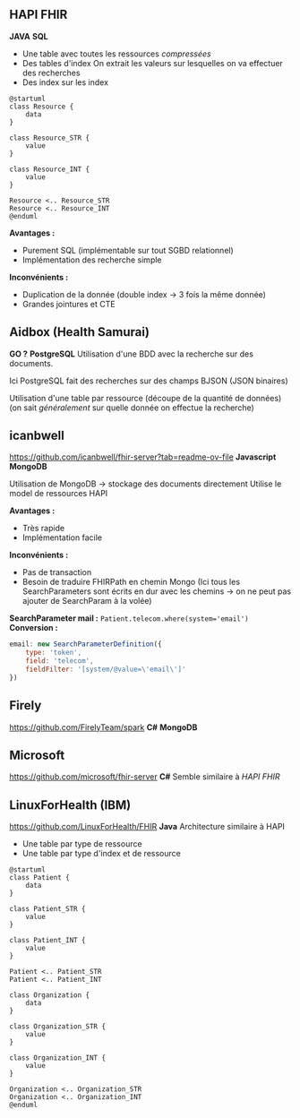 ## HAPI FHIR
**JAVA**
**SQL**
* Une table avec toutes les ressources *compressées*
* Des tables d'index
		On extrait les valeurs sur lesquelles  on va effectuer des recherches
* Des index sur les index

```plantuml
@startuml
class Resource {
	data
}

class Resource_STR {
	value
}

class Resource_INT {
	value
}

Resource <.. Resource_STR
Resource <.. Resource_INT
@enduml
```

**Avantages :**
* Purement SQL (implémentable sur tout SGBD relationnel)
* Implémentation des recherche simple

**Inconvénients :**
* Duplication de la donnée (double index -> 3 fois la même donnée)
* Grandes jointures et CTE

## Aidbox (Health Samurai)
**GO ?**
**PostgreSQL**
Utilisation d'une BDD avec la recherche sur des documents.

Ici PostgreSQL fait des recherches sur des champs BJSON (JSON binaires)

Utilisation d'une table par ressource (découpe de la quantité de données) (on sait *généralement* sur quelle donnée on effectue la recherche)

## icanbwell
https://github.com/icanbwell/fhir-server?tab=readme-ov-file
**Javascript**
**MongoDB**

Utilisation de MongoDB -> stockage des documents directement
Utilise le model de ressources HAPI

**Avantages :**
* Très rapide
* Implémentation facile

**Inconvénients :**
* Pas de transaction
* Besoin de traduire FHIRPath en chemin Mongo (Ici tous les SearchParameters sont écrits en dur avec les chemins -> on ne peut pas ajouter de SearchParam à la volée)

**SearchParameter mail :** `Patient.​telecom.​where(system='email')`
**Conversion :**
```js
email: new SearchParameterDefinition({
	type: 'token',
	field: 'telecom',
	fieldFilter: '[system/@value=\'email\']'
})
```

## Firely
https://github.com/FirelyTeam/spark
**C#**
**MongoDB**

## Microsoft
https://github.com/microsoft/fhir-server
**C#**
Semble similaire à *HAPI FHIR*

## LinuxForHealth (IBM)
https://github.com/LinuxForHealth/FHIR
**Java**
Architecture similaire à HAPI

* Une table par type de ressource
* Une table par type d'index et de ressource

```plantuml
@startuml
class Patient {
	data
}

class Patient_STR {
	value
}

class Patient_INT {
	value
}

Patient <.. Patient_STR
Patient <.. Patient_INT

class Organization {
	data
}

class Organization_STR {
	value
}

class Organization_INT {
	value
}

Organization <.. Organization_STR
Organization <.. Organization_INT
@enduml
```
